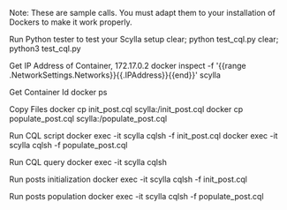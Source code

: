 
Note: These are sample calls.  You must adapt them to your installation of Dockers to make it work properly.

Run Python tester to test your Scylla setup
clear; python test_cql.py
clear; python3 test_cql.py

Get IP Address of Container, 172.17.0.2
docker inspect -f '{{range .NetworkSettings.Networks}}{{.IPAddress}}{{end}}' scylla

Get Container Id
docker ps

Copy Files
docker cp init_post.cql scylla:/init_post.cql
docker cp populate_post.cql scylla:/populate_post.cql

Run CQL script
docker exec -it scylla cqlsh -f init_post.cql
docker exec -it scylla cqlsh -f populate_post.cql

Run CQL query
docker exec -it scylla cqlsh

Run posts initialization
docker exec -it scylla cqlsh -f init_post.cql

Run posts population
docker exec -it scylla cqlsh -f populate_post.cql

